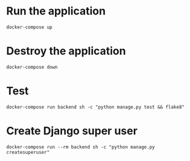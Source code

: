 # Run the application
```
docker-compose up
```
# Destroy the application
```
docker-compose down
```
# Test
```
docker-compose run backend sh -c "python manage.py test && flake8"
```
# Create Django super user
```
docker-compose run --rm backend sh -c "python manage.py createsuperuser"
```
